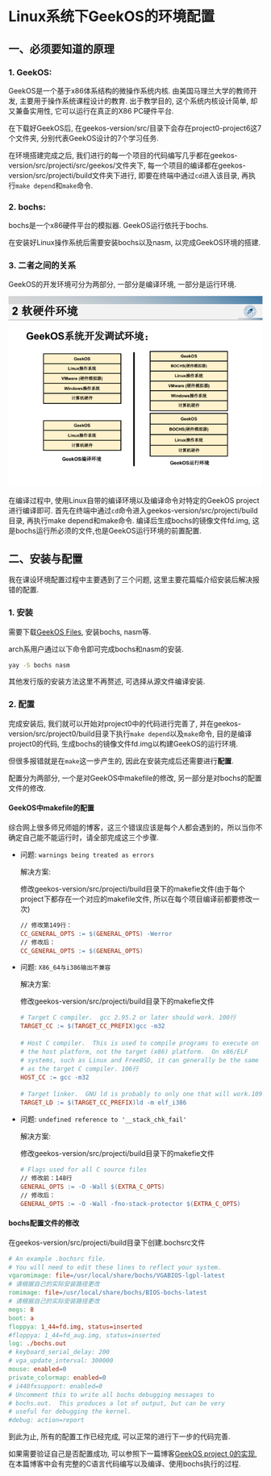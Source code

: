 # Linux系统下GeekOS的环境配置

## 一、必须要知道的原理

### 1. GeekOS:

GeekOS是一个基于x86体系结构的微操作系统内核. 由美国马理兰大学的教师开发, 主要用于操作系统课程设计的教育. 出于教学目的, 这个系统内核设计简单, 却又兼备实用性, 它可以运行在真正的X86 PC硬件平台.

在下载好GeekOS后, 在geekos-version/src/目录下会存在project0-project6这7个文件夹, 分别代表GeekOS设计的7个学习任务.

在环境搭建完成之后, 我们进行的每一个项目的代码编写几乎都在geekos-version/src/projecti/src/geekos/文件夹下, 每一个项目的编译都在geekos-version/src/projecti/build文件夹下进行, 即要在终端中通过``cd``进入该目录, 再执行``make depend``和``make``命令.

### 2. bochs:

bochs是一个x86硬件平台的模拟器. GeekOS运行依托于bochs. 

在安装好Linux操作系统后需要安装bochs以及nasm, 以完成GeekOS环境的搭建.

### 3. **二者之间的关系**

GeekOS的开发环境可分为两部分, 一部分是编译环境, 一部分是运行环境. 

![](https://raw.githubusercontent.com/bonjour-npy/Image-Hosting-Service/main/typora_images/202304251116967.jpg)

在编译过程中, 使用Linux自带的编译环境以及编译命令对特定的GeekOS project进行编译即可. 首先在终端中通过``cd``命令进入geekos-version/src/projecti/build目录, 再执行make depend和make命令. 编译后生成bochs的镜像文件fd.img, 这是bochs运行所必须的文件,也是GeekOS运行环境的前置配置. 

## 二、安装与配置

我在课设环境配置过程中主要遇到了三个问题, 这里主要花篇幅介绍安装后解决报错的配置.

### 1. 安装

需要下载[GeekOS Files](https://sourceforge.net/projects/geekos/files/), 安装bochs, nasm等.

arch系用户通过以下命令即可完成bochs和nasm的安装.

```bash
yay -S bochs nasm
```

其他发行版的安装方法这里不再赘述, 可选择从源文件编译安装.

### 2. 配置

完成安装后, 我们就可以开始对project0中的代码进行完善了, 并在geekos-version/src/project0/build目录下执行``make depend``以及``make``命令, 目的是编译project0的代码, 生成bochs的镜像文件fd.img以构建GeekOS的运行环境.

但很多报错就是在``make``这一步产生的, 因此在安装完成后还需要进行**配置**.

配置分为两部分, 一个是对GeekOS中makefile的修改, 另一部分是对bochs的配置文件的修改.

#### GeekOS中makefile的配置

综合网上很多师兄师姐的博客，这三个错误应该是每个人都会遇到的，所以当你不确定自己能不能运行时，请全部完成这三个步骤.

- 问题: ``warnings being treated as errors``

  解决方案: 

  修改geekos-version/src/projecti/build目录下的makefie文件(由于每个project下都存在一个对应的makefile文件, 所以在每个项目编译前都要修改一次)

  ```makefile
  // 修改第149行：
  CC_GENERAL_OPTS := $(GENERAL_OPTS) -Werror 
  // 修改后：
  CC_GENERAL_OPTS := $(GENERAL_OPTS)
  ```

- 问题: ``X86_64与i386输出不兼容``

  解决方案: 

  修改geekos-version/src/projecti/build目录下的makefie文件

  ```makefile
  # Target C compiler.  gcc 2.95.2 or later should work. 100行
  TARGET_CC := $(TARGET_CC_PREFIX)gcc -m32
  
  # Host C compiler.  This is used to compile programs to execute on
  # the host platform, not the target (x86) platform.  On x86/ELF
  # systems, such as Linux and FreeBSD, it can generally be the same
  # as the target C compiler. 106行
  HOST_CC := gcc -m32
  
  # Target linker.  GNU ld is probably to only one that will work.109行
  TARGET_LD := $(TARGET_CC_PREFIX)ld -m elf_i386
  ```

- 问题: ``undefined reference to '__stack_chk_fail'``

  解决方案: 

  修改geekos-version/src/projecti/build目录下的makefie文件

  ```makefile
  # Flags used for all C source files
  // 修改前：148行
  GENERAL_OPTS := -O -Wall $(EXTRA_C_OPTS)
  // 修改后：
  GENERAL_OPTS := -O -Wall -fno-stack-protector $(EXTRA_C_OPTS)
  ```

#### bochs配置文件的修改

在geekos-version/src/projecti/build目录下创建.bochsrc文件

  ```makefile
  # An example .bochsrc file.
  # You will need to edit these lines to reflect your system.
  vgaromimage: file=/usr/local/share/bochs/VGABIOS-lgpl-latest
  # 请根据自己的实际安装路径更改
  romimage: file=/usr/local/share/bochs/BIOS-bochs-latest
  # 请根据自己的实际安装路径更改
  megs: 8
  boot: a
  floppya: 1_44=fd.img, status=inserted
  #floppya: 1_44=fd_aug.img, status=inserted
  log: ./bochs.out
  # keyboard_serial_delay: 200
  # vga_update_interval: 300000
  mouse: enabled=0
  private_colormap: enabled=0
  # i440fxsupport: enabled=0
  # Uncomment this to write all bochs debugging messages to
  # bochs.out.  This produces a lot of output, but can be very
  # useful for debugging the kernel.
  #debug: action=report
  
  ```

到此为止, 所有的配置工作已经完成, 可以正常的进行下一步的代码完善.

如果需要验证自己是否配置成功, 可以参照下一篇博客[GeekOS project 0的实现](https://bonjour-npy.github.io/docs/%E8%AF%BE%E7%A8%8B%E5%AD%A6%E4%B9%A0%E7%AC%94%E8%AE%B0/%E6%93%8D%E4%BD%9C%E7%B3%BB%E7%BB%9F%E8%AF%BE%E8%AE%BE/GeekOS%20project%200), 在本篇博客中会有完整的C语言代码编写以及编译、使用bochs执行的过程.
